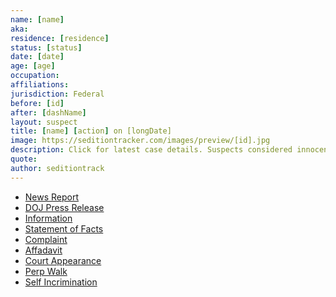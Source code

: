 ```yaml
---
name: [name]
aka:
residence: [residence]
status: [status]
date: [date]
age: [age]
occupation:
affiliations:
jurisdiction: Federal
before: [id]
after: [dashName]
layout: suspect
title: [name] [action] on [longDate]
image: https://seditiontracker.com/images/preview/[id].jpg
description: Click for latest case details. Suspects considered innocent until proven guilty.
quote:
author: seditiontrack
---
```


- [News Report]()
- [DOJ Press Release]()
- [Information]()
- [Statement of Facts]()
- [Complaint]()
- [Affadavit]()
- [Court Appearance]()
- [Perp Walk]()
- [Self Incrimination]()
